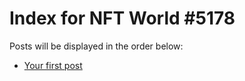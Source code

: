 # Index for NFT World #5178
Posts will be displayed in the order below:

- [Your first post](./001-first.md)

